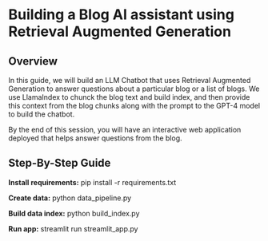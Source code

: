 
# Building a Blog AI assistant using Retrieval Augmented Generation

## Overview

In this guide, we will build an LLM Chatbot that uses Retrieval Augmented Generation to answer questions about a particular blog or a list of blogs. We use LlamaIndex to chunck the blog text and build index, and then provide this context from the blog chunks along with the prompt to the GPT-4 model to build the chatbot.

By the end of this session, you will have an interactive web application deployed that helps answer questions from the blog.

## Step-By-Step Guide

**Install requirements:** pip install -r requirements.txt

**Create data:** python data_pipeline.py

**Build data index:** python build_index.py

**Run app:** streamlit run streamlit_app.py